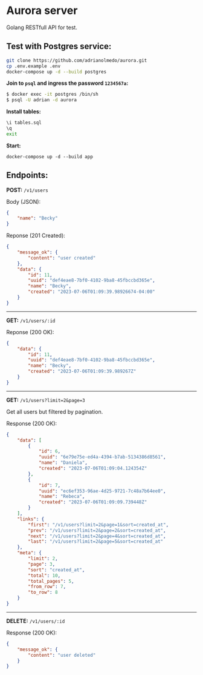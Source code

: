 # Aurora server

Golang RESTfull API for test.

## Test with Postgres service:

```bash
git clone https://github.com/adrianolmedo/aurora.git
cp .env.example .env
docker-compose up -d --build postgres
```

**Join to `psql` and ingress the password `1234567a`:**

```bash
$ docker exec -it postgres /bin/sh
$ psql -U adrian -d aurora
```

**Install tables:**

```bash
\i tables.sql
\q
exit
```

**Start:**

```
docker-compose up -d --build app
```

## Endpoints:

**POST:** `/v1/users`

Body (JSON):

```json
{
    "name": "Becky"
}
```

Reponse (201 Created):

```json
{
    "message_ok": {
        "content": "user created"
    },
    "data": {
        "id": 11,
        "uuid": "def4eae8-7bf0-4102-9ba8-45fbccbd365e",
        "name": "Becky",
        "created": "2023-07-06T01:09:39.98926674-04:00"
    }
}
```

---

**GET:** `/v1/users/:id`

Reponse (200 OK):

```json
{
    "data": {
        "id": 11,
        "uuid": "def4eae8-7bf0-4102-9ba8-45fbccbd365e",
        "name": "Becky",
        "created": "2023-07-06T01:09:39.989267Z"
    }
}
```

---

**GET:** `/v1/users?limit=2&page=3`

Get all users but filtered by pagination.

Response (200 OK):

```json
{
    "data": [
        {
            "id": 6,
            "uuid": "6e79e75e-ed4a-4394-b7ab-5134386d8561",
            "name": "Daniela",
            "created": "2023-07-06T01:09:04.124354Z"
        },
        {
            "id": 7,
            "uuid": "ec6ef353-96ae-4d25-9721-7c48a7b64ee0",
            "name": "Rebeca",
            "created": "2023-07-06T01:09:09.739448Z"
        }
    ],
    "links": {
        "first": "/v1/users?limit=2&page=1&sort=created_at",
        "prev": "/v1/users?limit=2&page=2&sort=created_at",
        "next": "/v1/users?limit=2&page=4&sort=created_at",
        "last": "/v1/users?limit=2&page=5&sort=created_at"
    },
    "meta": {
        "limit": 2,
        "page": 3,
        "sort": "created_at",
        "total": 10,
        "total_pages": 5,
        "from_row": 7,
        "to_row": 8
    }
}
```

---

**DELETE:** `/v1/users/:id`

Response (200 OK):

```json
{
    "message_ok": {
        "content": "user deleted"
    }
}
```
